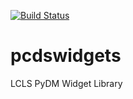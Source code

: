  [![Build Status](https://travis-ci.org/pcdshub/pcdswidgets.svg?branch=master)](https://travis-ci.org/pcdshub/pcdswidgets)
# pcdswidgets
LCLS PyDM Widget Library
